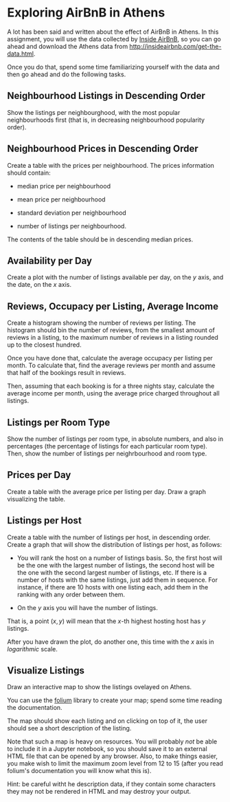 # Exploring AirBnB in Athens

A lot has been said and written about the effect of AirBnB in Athens. In this assignment, you will use the data collected by [Inside AirBnB](http://insideairbnb.com), so you can go ahead and download the Athens data from http://insideairbnb.com/get-the-data.html.

Once you do that, spend some time familiarizing yourself with the data and then go ahead and do the following tasks.
## Neighbourhood Listings in Descending Order

Show the listings per neighbourghood, with the most popular neighbourhoods first (that is, in decreasing neighbourhood popularity order).
## Neighbourhood Prices in Descending Order

Create a table with the prices per neighbourhood. The prices information should contain:

* median price per neighbourhood

* mean price per neighbourhood

* standard deviation per neighbourhood

* number of listings per neighbourhood.

The contents of the table should be in descending median prices.
## Availability per Day

Create a plot with the number of listings available per day, on the $y$ axis, and the date, on the $x$ axis.
## Reviews, Occupacy per Listing, Average Income

Create a histogram showing the number of reviews per listing. The histogram should bin the number of reviews, from the smallest amount of reviews in a listing, to the maximum number of reviews in a listing rounded up to the closest hundred.

Once you have done that, calculate the average occupacy per listing per month. To calculate that, find the average reviews per month and assume that half of the bookings result in reviews.

Then, assuming that each booking is for a three nights stay, calculate the average income per month, using the average price charged throughout all listings.
## Listings per Room Type

Show the number of listings per room type, in absolute numbers, and also in percentages (the percentage of listings for each particular room type). Then, show the number of listings per neighrbourhood and room type.
## Prices per Day

Create a table with the average price per listing per day. Draw a graph visualizing the table.
## Listings per Host

Create a table with the number of listings per host, in descending order. Create a graph that will show the distribution of listings per host, as follows:

* You will rank the host on a number of listings basis. So, the first host will be the one with the largest number of listings, the second host will be the one with the second largest number of listings, etc. If there is a number of hosts with the same listings, just add them in sequence. For instance, if there are 10 hosts with one listing each, add them in the ranking with any order between them.

* On the $y$ axis you will have the number of listings.

That is, a point $(x, y)$ will mean that the $x$-th highest hosting host has $y$ listings.

After you have drawn the plot, do another one, this time with the $x$ axis in *logarithmic* scale.
## Visualize Listings

Draw an interactive map to show the listings ovelayed on Athens.

You can use the [folium](https://github.com/python-visualization/folium) library to create your map; spend some time reading the documentation.

The map should show each listing and on clicking on top of it, the user should see a short description of the listing.

Note that such a map is heavy on resources. You will probably *not* be able to include it in a Jupyter notebook, so you should save it to an external HTML file that can be opened by any browser. Also, to make things easier, you make wish to limit the maximum zoom level from 12 to 15 (after you read folium's documentation you will know what this is).

Hint: be careful witht he description data, if they contain some characters they may not be rendered in HTML and may destroy your output.
